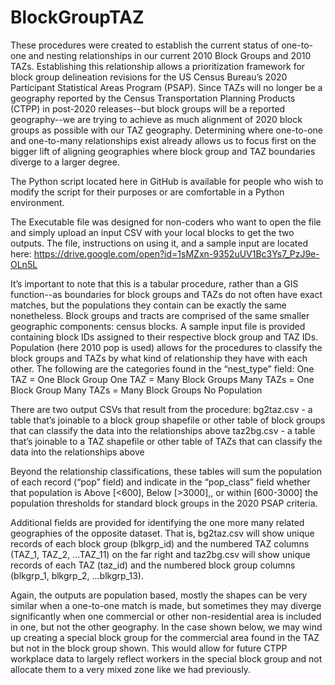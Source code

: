 # BlockGroupTAZ

These procedures were created to establish the current status of one-to-one and nesting relationships in our current 2010 Block Groups and 2010 TAZs. Establishing this relationship allows a prioritization framework for block group delineation revisions for the US Census Bureau’s 2020 Participant Statistical Areas Program (PSAP). Since TAZs will no longer be a geography reported by the Census Transportation Planning Products (CTPP) in post-2020 releases--but block groups will be a reported geography--we are trying to achieve as much alignment of 2020 block groups as possible with our TAZ geography. Determining where one-to-one and one-to-many relationships exist already allows us to focus first on the bigger lift of aligning geographies where block group and TAZ boundaries diverge to a larger degree.

The Python script located here in GitHub is available for people who wish to modify the script for their purposes or are comfortable in a Python environment. 

The Executable file was designed for non-coders who want to open the file and simply upload an input CSV with your local blocks to get the two outputs. The file, instructions on using it, and a sample input are located here: https://drive.google.com/open?id=1sMZxn-9352uUV1Bc3Ys7_PzJ9e-OLn5L

It’s important to note that this is a tabular procedure, rather than a GIS function--as boundaries for block groups and TAZs do not often have exact matches, but the populations they contain can be exactly the same nonetheless. Block groups and tracts are comprised of the same smaller geographic components: census blocks. A sample input file is provided containing block IDs assigned to their respective block group and TAZ IDs. Population (here 2010 pop is used) allows for the procedures to classify the block groups and TAZs by what kind of relationship they have with each other. The following are the categories found in the “nest_type” field:
One TAZ = One Block Group
One TAZ = Many Block Groups
Many TAZs = One Block Group
Many TAZs = Many Block Groups
No Population

There are two output CSVs that result from the procedure:
bg2taz.csv - a table that’s joinable to a block group shapefile or other table of block groups that can classify the data into the relationships above
taz2bg.csv - a table that’s joinable to a TAZ shapefile or other table of TAZs that can classify the data into the relationships above

Beyond the relationship classifications, these tables will sum the population of each record (“pop” field) and indicate in the “pop_class” field whether that population is 
Above [<600], 
Below [>3000],, 
or within [600-3000]
the population thresholds for standard block groups in the 2020 PSAP criteria. 

Additional fields are provided for identifying the one more many related geographies of the opposite dataset. That is, bg2taz.csv will show unique records of each block group (blkgrp_id) and the numbered TAZ columns (TAZ_1, TAZ_2, ...TAZ_11) on the far right and taz2bg.csv will show unique records of each TAZ (taz_id) and the numbered block group columns (blkgrp_1, blkgrp_2, ...blkgrp_13).

Again, the outputs are population based, mostly the shapes can be very similar when a one-to-one match is made, but sometimes they may diverge significantly when one commercial or other non-residential area is included in one, but not the other geography. In the case shown below, we may wind up creating a special block group for the commercial area found in the TAZ but not in the block group shown. This would allow for future CTPP workplace data to largely reflect workers in the special block group and not allocate them to a very mixed zone like we had previously. 

